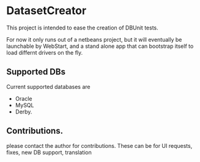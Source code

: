 DatasetCreator
==============

This project is intended to ease the creation of DBUnit tests.

For now it only runs out of a netbeans project, but it will eventually be launchable by WebStart, and a stand alone app that can bootstrap itself to load differnt drivers on the fly.

Supported DBs
------------
Current supported databases are

 - Oracle
 - MySQL
 - Derby.

Contributions.
--------------

please contact the author for contributions. These can be for UI requests, fixes, new DB support, translation


